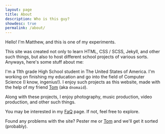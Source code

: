 ```yaml
---
layout: page
title: About
description: Who is this guy?
showdesc: true
permalink: /about/
---
```


Hello! I'm Matthew, and this is one of my experiments.

This site was created not only to learn HTML, CSS / SCSS, Jekyll, and other such things, but also to host different school projects of various sorts. Anyways, here's some stuff about me:

I'm a 11th grade High School student in The United States of America. I'm working on finishing my education and go into the field of Computer Science (I know, ingenius!). I enjoy such projects as this website, made with the help of my friend [Tom](https://dnomaid.co.uk) (aka `dnomaid`).

Along with these projects, I enjoy photography, music production, video production, and other such things.


You may be interested in my [FaQ](/faq/) page. If not, feel free to explore.

Found any problems with the site? Pester me or [Tom](https://tomr.me/#contact) and we'll get it sorted (probably).
